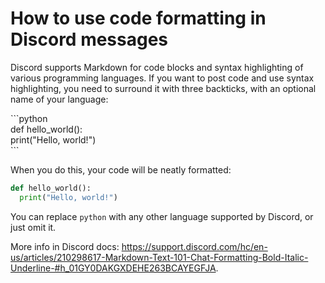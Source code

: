 # How to use code formatting in Discord messages

Discord supports Markdown for code blocks and syntax highlighting of various programming languages.
If you want to post code and use syntax highlighting, you need to surround it with three backticks,
with an optional name of your language:

\`\`\`python  
def hello_world():  
  print("Hello, world!")  
\`\`\`

When you do this, your code will be neatly formatted:

```python
def hello_world():
  print("Hello, world!")
```

You can replace `python` with any other language supported by Discord, or just omit it.

More info in Discord docs: <https://support.discord.com/hc/en-us/articles/210298617-Markdown-Text-101-Chat-Formatting-Bold-Italic-Underline-#h_01GY0DAKGXDEHE263BCAYEGFJA>.